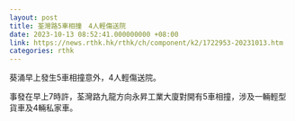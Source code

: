 ```yaml
---
layout: post
title: 荃灣路5車相撞　4人輕傷送院
date: 2023-10-13 08:52:41.000000000 +08:00
link: https://news.rthk.hk/rthk/ch/component/k2/1722953-20231013.htm
categories: rthk
---
```


葵涌早上發生5車相撞意外，4人輕傷送院。

事發在早上7時許，荃灣路九龍方向永昇工業大廈對開有5車相撞，涉及一輛輕型貨車及4輛私家車。
